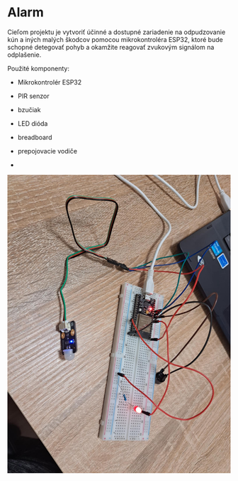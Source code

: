 # Alarm
Cieľom projektu je vytvoriť účinné a dostupné zariadenie na odpudzovanie kún a iných malých škodcov pomocou mikrokontroléra ESP32, ktoré bude schopné detegovať pohyb a okamžite reagovať zvukovým signálom na odplašenie.

Použité komponenty:
-	Mikrokontrolér ESP32
-	PIR senzor
-	bzučiak
-	LED dióda
-	breadboard
-	prepojovacie vodiče

-	
![alt text](https://github.com/StefanMedvec/Alarm/blob/main/Odpudzova%C4%8D%20k%C3%BAn/Odpudzova%C4%8D%20k%C3%BAn%20%20s%20ESP32.jpg)
